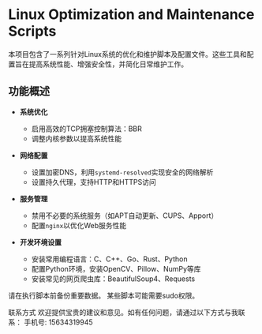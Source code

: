 # Linux Optimization and Maintenance Scripts

本项目包含了一系列针对Linux系统的优化和维护脚本及配置文件。这些工具和配置旨在提高系统性能、增强安全性，并简化日常维护工作。

## 功能概述

- **系统优化**
  - 启用高效的TCP拥塞控制算法：BBR
  - 调整内核参数以提高系统性能

- **网络配置**
  - 设置加密DNS，利用`systemd-resolved`实现安全的网络解析
  - 设置持久代理，支持HTTP和HTTPS访问

- **服务管理**
  - 禁用不必要的系统服务（如APT自动更新、CUPS、Apport）
  - 配置`nginx`以优化Web服务性能

- **开发环境设置**
  - 安装常用编程语言：C、C++、Go、Rust、Python
  - 配置Python环境，安装OpenCV、Pillow、NumPy等库
  - 安装常见的网页爬虫库：BeautifulSoup4、Requests
 
请在执行脚本前备份重要数据。
某些脚本可能需要sudo权限。

联系方式
欢迎提供宝贵的建议和意见。如有任何问题，请通过以下方式与我联系：
手机号: 15634319945


